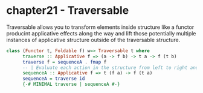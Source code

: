 
# chapter21 - Traversable

Traversable allows you to transform elements inside structure like a functor producint applicative effects along the way and lift those potentially multiple instances of applicative structure outside of the traversable structure.

```haskell
class (Functor t, Foldable f) w=> Traversable t where
      traverse :: Applicative f => (a -> f b) -> t a -> f (t b)
      traverse f = sequenceA . fmap f
      -- | Evaluate each action in the structure from left to right and collect results
      sequenceA :: Applicative f => t (f a) -> f (t a)
      sequenceA = traverse id
      {-# MINIMAL traverse | sequenceA #-}
```
